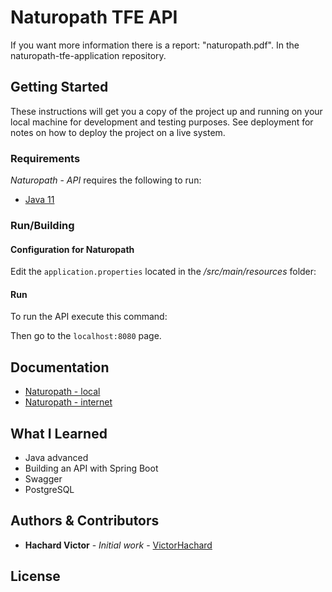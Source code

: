 # Naturopath TFE API

If you want more information there is a report: "naturopath.pdf". In the naturopath-tfe-application repository.

## Getting Started

These instructions will get you a copy of the project up and running on your local machine for development and testing purposes. See deployment for notes on how to deploy the project on a live system.

### Requirements

*Naturopath* - *API* requires the following to run:

- [Java 11](https://www.java.com/en/)

### Run/Building

#### Configuration for Naturopath

Edit the `application.properties` located in the */src/main/resources* folder:

#### Run

To run the API execute this command:



Then go to the `localhost:8080` page.

## Documentation

- [Naturopath - local](http://localhost:8080/swagger-ui/index.htm)
- [Naturopath - internet](https://api.naturopath.com/swagger-ui/index.htm)

## What I Learned

- Java advanced
- Building an API with Spring Boot
- Swagger
- PostgreSQL

## Authors & Contributors

* **Hachard Victor** - *Initial work* - [VictorHachard](https://github.com/VictorHachard)

## License
